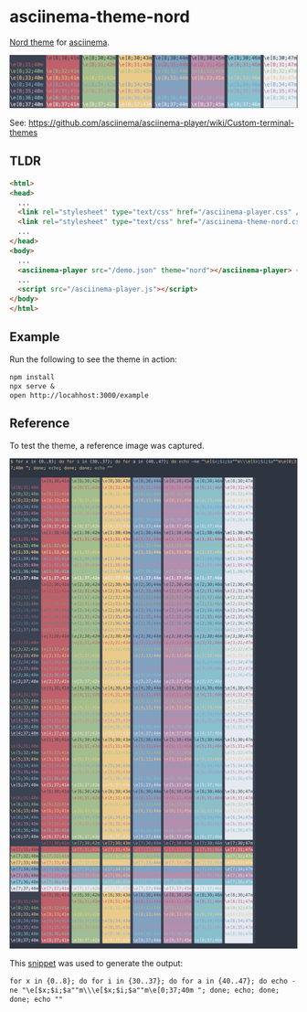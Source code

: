 # asciinema-theme-nord

[Nord theme](https://www.nordtheme.com) for [asciinema](https://asciinema.org).

![Example output](./example.png)

See: https://github.com/asciinema/asciinema-player/wiki/Custom-terminal-themes

## TLDR

```html
<html>
<head>
  ...
  <link rel="stylesheet" type="text/css" href="/asciinema-player.css" />
  <link rel="stylesheet" type="text/css" href="/asciinema-theme-nord.css" /> <!-- ADDED -->
  ...
</head>
<body>
  ...
  <asciinema-player src="/demo.json" theme="nord"></asciinema-player> <!-- NOTE theme="nord" -->
  ...
  <script src="/asciinema-player.js"></script>
</body>
</html>
```

## Example

Run the following to see the theme in action:

```shell
npm install
npx serve &
open http://locahhost:3000/example
```

## Reference

To test the theme, a reference image was captured.

![reference.png](reference.png)

This [snippet](https://askubuntu.com/a/279014) was used to generate the output:

```shell
for x in {0..8}; do for i in {30..37}; do for a in {40..47}; do echo -ne "\e[$x;$i;$a""m\\\e[$x;$i;$a""m\e[0;37;40m "; done; echo; done; done; echo ""                                                                        
```

